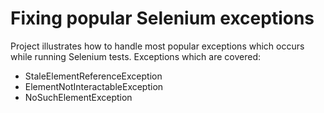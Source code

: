 # Fixing popular Selenium exceptions 



Project illustrates how to handle most popular exceptions which occurs while running Selenium tests.
Exceptions which are covered:
- StaleElementReferenceException
- ElementNotInteractableException
- NoSuchElementException 